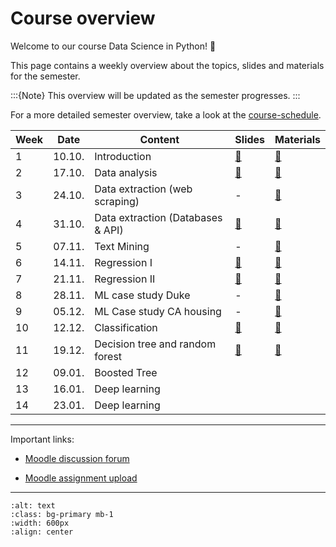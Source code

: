 # Course overview


Welcome to our course Data Science in Python! 👋  

This page contains a weekly overview about the topics, slides and materials for the semester.

:::{Note}
This overview will be updated as the semester progresses.
:::

For a more detailed semester overview, take a look at the [course-schedule](../docs/course-schedule.md). 

|	Week	|	Date	|	Content	|	Slides	|	Materials	|	
|	---	|	---	|	---	|	---	|	---	|	
|	1	|	10.10.	|	Introduction	|	[📑](https://drive.google.com/file/d/1-MhFzAXL9l0z1381-DaqW63GFWsw_epQ/view?usp=sharing)	|	[📁](../weeks/week1.md)	|	
|	2	|	17.10.	|	Data analysis	|	[📑](https://drive.google.com/file/d/1-P-0r1sXlAoEj1CpGKu2JoFQg_0aICR-/view?usp=sharing)	|	[📁](../weeks/week2.md)	|	
|	3	|	24.10.	|	Data extraction (web scraping)	|	 - 	|	[📁](../weeks/week3.md)	|	
|	4	|	31.10.	|	Data extraction (Databases & API)	|	[📑](https://drive.google.com/file/d/1-kn1zRRwU_aXHCkATjUwnn0KfjQ2u6kY/view?usp=sharing)	|	[📁](../weeks/week4.md)	|	
|	5	|	07.11.	|	Text Mining	|	 - 	|	[📁](../weeks/week5.md)	|	
|	6	|	14.11.	|	Regression I	|	[📑](https://drive.google.com/file/d/1-ZfUfZ671sAIsGPhKhvPfG9_mpgOXuro/view?usp=sharing)	|	[📁](../weeks/week6.md)	|	
|	7	|	21.11.	|	Regression II	|	[📑](https://drive.google.com/file/d/1-cGm0I8N0sVjoLRFJrz-4t15PlR_Qy_4/view?usp=sharing)	|	[📁](../weeks/week7.md)	|	
|	8	|	28.11.	|	ML case study Duke	|	 - 	|	[📁](../weeks/week8.md)	|	
|	9	|	05.12.	|	ML Case study CA housing	|	 - 	|	[📁](../weeks/week9.md)	|	
|	10	|	12.12.	|	Classification	|	[📑](https://drive.google.com/file/d/10OqatAw0GhYYQcRs3nkg5AON0v19d3L7/view?usp=sharing)	|	[📁](../weeks/week10.md)	|	
|	11	|	19.12.	|	Decision tree and random forest	|	[📑](https://drive.google.com/file/d/10ugq6FglzLn85wp3keqJuA4SEyXKgk4T/view?usp=sharing)	|	[📁](../weeks/week11.md)	|	
|	12	|	09.01.	|	Boosted Tree	|		|		|	
|	13	|	16.01.	|	Deep learning	|		|		|	
|	14	|	23.01.	|	Deep learning	|		|		|			

---

Important links:

- [Moodle discussion forum](https://e-learning.hdm-stuttgart.de/moodle/mod/forum/view.php?id=261274)

- [Moodle assignment upload](https://e-learning.hdm-stuttgart.de/moodle/course/view.php?id=9455#section-2)

---


```{image} ../_static/img/course-overview.png
:alt: text
:class: bg-primary mb-1
:width: 600px
:align: center
```
